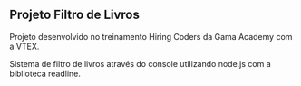 
## Projeto Filtro de Livros

Projeto desenvolvido no treinamento Hiring Coders da Gama Academy com a VTEX.

Sistema de filtro de livros através do console utilizando node.js com a biblioteca readline.

